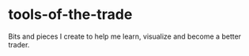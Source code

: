 # tools-of-the-trade
Bits and pieces I create to help me learn, visualize and become a better trader. 
